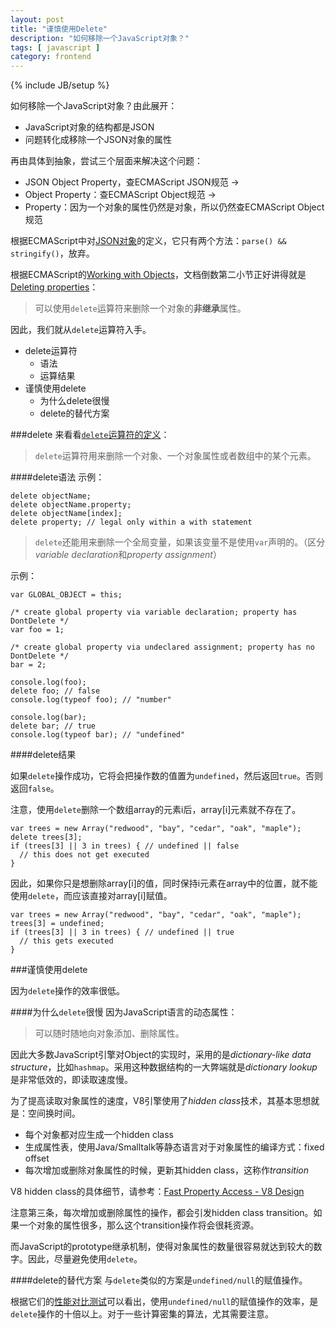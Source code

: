 ```yaml
---
layout: post
title: "谨慎使用Delete"
description: "如何移除一个JavaScript对象？"
tags: [ javascript ]
category: frontend
---
```

{% include JB/setup %}

如何移除一个JavaScript对象？由此展开：

* JavaScript对象的结构都是JSON
* 问题转化成移除一个JSON对象的属性


再由具体到抽象，尝试三个层面来解决这个问题：
  * JSON Object Property，查ECMAScript JSON规范 ->
  * Object Property：查ECMAScript Object规范 ->
  * Property：因为一个对象的属性仍然是对象，所以仍然查ECMAScript Object规范

根据ECMAScript中对[JSON对象](http://people.mozilla.org/~jorendorff/es6-draft.html#sec-json-object)的定义，它只有两个方法：`parse() && stringify()`，放弃。

根据ECMAScript的[Working with Objects](https://developer.mozilla.org/en-US/docs/Web/JavaScript/Guide/Working_with_Objects)，文档倒数第二小节正好讲得就是[Deleting properties](https://developer.mozilla.org/en-US/docs/Web/JavaScript/Guide/Working_with_Objects#Deleting_properties)：

> 可以使用`delete`运算符来删除一个对象的**非继承**属性。

因此，我们就从`delete`运算符入手。
* delete运算符
  * 语法
  * 运算结果
* 谨慎使用delete
  * 为什么delete很慢
  * delete的替代方案

###delete
来看看[`delete`运算符的定义](https://developer.mozilla.org/en-US/docs/Web/JavaScript/Guide/Expressions_and_operators#delete)：
> `delete`运算符用来删除一个对象、一个对象属性或者数组中的某个元素。

####delete语法
示例：

    delete objectName;
    delete objectName.property;
    delete objectName[index];
    delete property; // legal only within a with statement

> `delete`还能用来删除一个全局变量，如果该变量不是使用`var`声明的。（区分*variable declaration*和*property assignment*）

示例：

    var GLOBAL_OBJECT = this;

    /* create global property via variable declaration; property has DontDelete */
    var foo = 1;

    /* create global property via undeclared assignment; property has no DontDelete */
    bar = 2;

    console.log(foo);
    delete foo; // false
    console.log(typeof foo); // "number"

    console.log(bar);
    delete bar; // true
    console.log(typeof bar); // "undefined"

####delete结果

如果`delete`操作成功，它将会把操作数的值置为`undefined`，然后返回`true`。否则返回`false`。

注意，使用`delete`删除一个数组array的元素i后，array[i]元素就不存在了。

    var trees = new Array("redwood", "bay", "cedar", "oak", "maple");
    delete trees[3];
    if (trees[3] || 3 in trees) { // undefined || false
      // this does not get executed
    }


因此，如果你只是想删除array[i]的值，同时保持i元素在array中的位置，就不能使用`delete`，而应该直接对array[i]赋值。

    var trees = new Array("redwood", "bay", "cedar", "oak", "maple");
    trees[3] = undefined;
    if (trees[3] || 3 in trees) { // undefined || true
      // this gets executed
    }

###谨慎使用delete

因为`delete`操作的效率很低。

####为什么`delete`很慢
因为JavaScript语言的动态属性：
> 可以随时随地向对象添加、删除属性。

因此大多数JavaScript引擎对Object的实现时，采用的是*dictionary-like data structure*，比如`hashmap`。采用这种数据结构的一大弊端就是*dictionary lookup*是非常低效的，即读取速度慢。

为了提高读取对象属性的速度，V8引擎使用了*hidden class*技术，其基本思想就是：空间换时间。
* 每个对象都对应生成一个hidden class
* 生成属性表，使用Java/Smalltalk等静态语言对于对象属性的编译方式：fixed offset
* 每次增加或删除对象属性的时候，更新其hidden class，这称作*transition*

V8 hidden class的具体细节，请参考：[Fast Property Access - V8 Design](https://developers.google.com/v8/design#prop_access)

注意第三条，每次增加或删除属性的操作，都会引发hidden class transition。如果一个对象的属性很多，那么这个transition操作将会很耗资源。

而JavaScript的prototype继承机制，使得对象属性的数量很容易就达到较大的数字。因此，尽量避免使用`delete`。

####delete的替代方案
与`delete`类似的方案是`undefined/null`的赋值操作。

根据它们的[性能对比测试](http://jsperf.com/delete-vs-undefined-vs-null/30)可以看出，使用`undefined/null`的赋值操作的效率，是`delete`操作的十倍以上。对于一些计算密集的算法，尤其需要注意。
